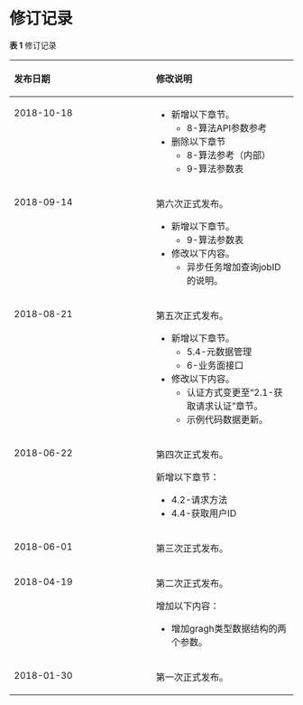 # 修订记录<a name="ges_03_0041"></a>

**表 1**  修订记录

<a name="table8433118346"></a>
<table><thead align="left"><tr id="row5580473118346"><th class="cellrowborder" valign="top" width="50%" id="mcps1.2.3.1.1"><p id="p41752897183423"><a name="p41752897183423"></a><a name="p41752897183423"></a>发布日期</p>
</th>
<th class="cellrowborder" valign="top" width="50%" id="mcps1.2.3.1.2"><p id="p26541482183423"><a name="p26541482183423"></a><a name="p26541482183423"></a>修改说明</p>
</th>
</tr>
</thead>
<tbody><tr id="row26601910256"><td class="cellrowborder" valign="top" width="50%" headers="mcps1.2.3.1.1 "><p id="p1966099122517"><a name="p1966099122517"></a><a name="p1966099122517"></a>2018-10-18</p>
</td>
<td class="cellrowborder" valign="top" width="50%" headers="mcps1.2.3.1.2 "><a name="ul7100236142516"></a><a name="ul7100236142516"></a><ul id="ul7100236142516"><li>新增以下章节。<a name="ul17100183617252"></a><a name="ul17100183617252"></a><ul id="ul17100183617252"><li>8-算法API参数参考</li></ul>
</li><li>删除以下章节<a name="ul88943715816"></a><a name="ul88943715816"></a><ul id="ul88943715816"><li>8-算法参考（内部）</li><li>9-算法参数表</li></ul>
</li></ul>
</td>
</tr>
<tr id="row1344835235714"><td class="cellrowborder" valign="top" width="50%" headers="mcps1.2.3.1.1 "><p id="p15449185245711"><a name="p15449185245711"></a><a name="p15449185245711"></a>2018-09-14</p>
</td>
<td class="cellrowborder" valign="top" width="50%" headers="mcps1.2.3.1.2 "><p id="p94491352175712"><a name="p94491352175712"></a><a name="p94491352175712"></a>第六次正式发布。</p>
<a name="ul7749142312589"></a><a name="ul7749142312589"></a><ul id="ul7749142312589"><li>新增以下章节。<a name="ul1421612912586"></a><a name="ul1421612912586"></a><ul id="ul1421612912586"><li>9-算法参数表</li></ul>
</li><li>修改以下内容。<a name="ul15341110145914"></a><a name="ul15341110145914"></a><ul id="ul15341110145914"><li>异步任务增加查询jobID的说明。</li></ul>
</li></ul>
</td>
</tr>
<tr id="row22877369193816"><td class="cellrowborder" valign="top" width="50%" headers="mcps1.2.3.1.1 "><p id="p41127573193816"><a name="p41127573193816"></a><a name="p41127573193816"></a>2018-08-21</p>
</td>
<td class="cellrowborder" valign="top" width="50%" headers="mcps1.2.3.1.2 "><p id="p42999142193816"><a name="p42999142193816"></a><a name="p42999142193816"></a>第五次正式发布。</p>
<a name="ul2002518320143"></a><a name="ul2002518320143"></a><ul id="ul2002518320143"><li>新增以下章节。<a name="ul36794282201535"></a><a name="ul36794282201535"></a><ul id="ul36794282201535"><li>5.4-元数据管理</li><li>6-业务面接口</li></ul>
</li><li>修改以下内容。<a name="ul6029340201819"></a><a name="ul6029340201819"></a><ul id="ul6029340201819"><li>认证方式变更至“2.1-获取请求认证”章节。</li><li>示例代码数据更新。</li></ul>
</li></ul>
</td>
</tr>
<tr id="row2966773117632"><td class="cellrowborder" valign="top" width="50%" headers="mcps1.2.3.1.1 "><p id="p6568299317632"><a name="p6568299317632"></a><a name="p6568299317632"></a>2018-06-22</p>
</td>
<td class="cellrowborder" valign="top" width="50%" headers="mcps1.2.3.1.2 "><p id="p1872220517632"><a name="p1872220517632"></a><a name="p1872220517632"></a>第四次正式发布。</p>
<p id="p15811397171457"><a name="p15811397171457"></a><a name="p15811397171457"></a>新增以下章节：</p>
<a name="ul6137579715149"></a><a name="ul6137579715149"></a><ul id="ul6137579715149"><li>4.2-请求方法</li><li>4.4-获取用户ID</li></ul>
</td>
</tr>
<tr id="row48952678191242"><td class="cellrowborder" valign="top" width="50%" headers="mcps1.2.3.1.1 "><p id="p5743962191242"><a name="p5743962191242"></a><a name="p5743962191242"></a>2018-06-01</p>
</td>
<td class="cellrowborder" valign="top" width="50%" headers="mcps1.2.3.1.2 "><p id="p62607771191242"><a name="p62607771191242"></a><a name="p62607771191242"></a>第三次正式发布。</p>
</td>
</tr>
<tr id="row53244219183728"><td class="cellrowborder" valign="top" width="50%" headers="mcps1.2.3.1.1 "><p id="p17814515183728"><a name="p17814515183728"></a><a name="p17814515183728"></a>2018-04-19</p>
</td>
<td class="cellrowborder" valign="top" width="50%" headers="mcps1.2.3.1.2 "><p id="p33689595183728"><a name="p33689595183728"></a><a name="p33689595183728"></a>第二次正式发布。</p>
<p id="p4615936184232"><a name="p4615936184232"></a><a name="p4615936184232"></a>增加以下内容：</p>
<a name="ul60465830185030"></a><a name="ul60465830185030"></a><ul id="ul60465830185030"><li>增加gragh类型数据结构的两个参数。</li></ul>
</td>
</tr>
<tr id="row3910020418346"><td class="cellrowborder" valign="top" width="50%" headers="mcps1.2.3.1.1 "><p id="p58273274183423"><a name="p58273274183423"></a><a name="p58273274183423"></a>2018-01-30</p>
</td>
<td class="cellrowborder" valign="top" width="50%" headers="mcps1.2.3.1.2 "><p id="p22514736183423"><a name="p22514736183423"></a><a name="p22514736183423"></a>第一次正式发布。</p>
</td>
</tr>
</tbody>
</table>

